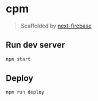 # cpm

> Scaffolded by [next-firebase](https://www.npmjs.com/package/next-firebase)

## Run dev server

```bash
npm start
```

## Deploy

```bash
npm run deploy
```
